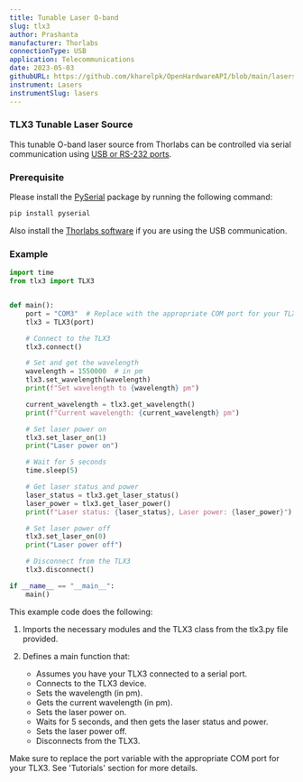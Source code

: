 ```yaml
---
title: Tunable Laser O-band
slug: tlx3
author: Prashanta
manufacturer: Thorlabs
connectionType: USB
application: Telecommunications
date: 2023-05-03
githubURL: https://github.com/kharelpk/OpenHardwareAPI/blob/main/lasers/tlx3.py
instrument: Lasers
instrumentSlug: lasers
---
```


### **TLX3 Tunable Laser Source**
This tunable O-band laser source from Thorlabs can be controlled via serial communication using [USB or RS-232 ports](https://www.thorlabs.com/drawings/95d5daba0b697a3d-072A9758-9744-FD02-FF791D3D5CED2767/TLX3-ProgrammingGuide.pdf).

### **Prerequisite**
Please install the [PySerial](https://pyserial.readthedocs.io/en/latest/pyserial.html) package by running the following command:

```python
pip install pyserial
```

Also install the [Thorlabs software](https://www.thorlabs.com/software_pages/viewsoftwarepage.cfm?code=TLX3) if you are using the USB communication.

### **Example**

```python
import time
from tlx3 import TLX3


def main():
    port = "COM3"  # Replace with the appropriate COM port for your TLX3
    tlx3 = TLX3(port)

    # Connect to the TLX3
    tlx3.connect()

    # Set and get the wavelength
    wavelength = 1550000  # in pm
    tlx3.set_wavelength(wavelength)
    print(f"Set wavelength to {wavelength} pm")

    current_wavelength = tlx3.get_wavelength()
    print(f"Current wavelength: {current_wavelength} pm")

    # Set laser power on
    tlx3.set_laser_on(1)
    print("Laser power on")

    # Wait for 5 seconds
    time.sleep(5)

    # Get laser status and power
    laser_status = tlx3.get_laser_status()
    laser_power = tlx3.get_laser_power()
    print(f"Laser status: {laser_status}, Laser power: {laser_power}")

    # Set laser power off
    tlx3.set_laser_on(0)
    print("Laser power off")

    # Disconnect from the TLX3
    tlx3.disconnect()

if __name__ == "__main__":
    main()
```


This example code does the following:

1. Imports the necessary modules and the TLX3 class from the tlx3.py file provided.

2. Defines a main function that:

    - Assumes you have your TLX3 connected to a serial port.
    - Connects to the TLX3 device.
    - Sets the wavelength (in pm).
    - Gets the current wavelength (in pm).
    - Sets the laser power on.
    - Waits for 5 seconds, and then gets the laser status and power.
    - Sets the laser power off.
    - Disconnects from the TLX3.

Make sure to replace the port variable with the appropriate COM port for your TLX3. See 'Tutorials' section for more details.